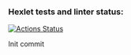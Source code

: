### Hexlet tests and linter status:
[![Actions Status](https://github.com/ZorgIT/java-project-99/actions/workflows/hexlet-check.yml/badge.svg)](https://github.com/ZorgIT/java-project-99/actions)

Init commit
